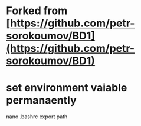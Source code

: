 # Forked from [https://github.com/petr-sorokoumov/BD1](https://github.com/petr-sorokoumov/BD1)

# set environment vaiable permanaently
nano .bashrc
export path
